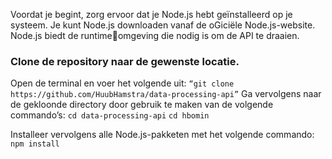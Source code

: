 Voordat je begint, zorg ervoor dat je Node.js hebt geïnstalleerd op je systeem. 
Je kunt Node.js downloaden vanaf de oGiciële Node.js-website. Node.js biedt de runtimeomgeving die nodig is om de API te draaien. 

### Clone de repository naar de gewenste locatie.  
Open de terminal en voer het volgende uit: 
```“git clone https://github.com/HuubHamstra/data-processing-api”```
Ga vervolgens naar de gekloonde directory door gebruik te maken van de volgende 
commando’s:
```cd data-processing-api```
```cd hbomin```

Installeer vervolgens alle Node.js-pakketen met het volgende commando: 
```npm install ```
